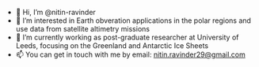 - 👋 Hi, I’m @nitin-ravinder
- 👀 I’m interested in Earth obveration applications in the polar regions and use data from satellite altimetry missions
- 🌱 I’m currently working as post-graduate researcher at University of Leeds, focusing on the Greenland and Antarctic Ice Sheets
- 📫 You can get in touch with me by email: nitin.ravinder29@gmail.com

<!---
nitin-ravinder/nitin-ravinder is a ✨ special ✨ repository because its `README.md` (this file) appears on your GitHub profile.
You can click the Preview link to take a look at your changes.
--->
